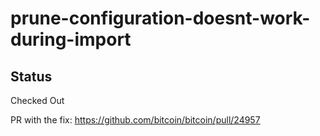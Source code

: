 # prune-configuration-doesnt-work-during-import

## Status
Checked Out

PR with the fix: https://github.com/bitcoin/bitcoin/pull/24957
